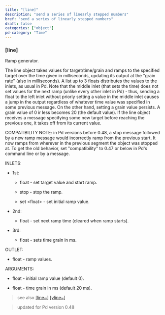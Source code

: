 ```yaml
---
title: "[line]"
description: "send a series of linearly stepped numbers"
bref: "send a series of linearly stepped numbers"
draft: false
categories: ["object"]
pd-category: "Time"
---
```


### [line]

Ramp generator.

The line object takes values for target/time/grain and ramps to the specified target over the time given in milliseconds,  updating its output at the "grain rate" (also in milliseconds). A list up to 3 floats distributes the values to the inlets,  as usual in Pd. Note that the middle inlet (that sets the time) does not set values for the next ramp (unlike every other inlet in Pd) - thus,  sending a float to the left inlet without priorly setting a value in the middle inlet causes a jump in the output regardless of whatever time value was specified in some previous message. On the other hand,  setting a grain value persists. A grain value of 0 ir less becomes 20 (the default value). If the line object receives a message specifying some new target before reaching the previous one,  it takes off from its current value.

COMPATIBILITY NOTE: in Pd versions before 0.48,  a stop message followed by a new ramp message would incorrectly ramp from the previous start. It now ramps from wherever in the previous segment the object was stopped at. To get the old behavior,  set "compatibility" to 0.47 or below in Pd's command line or by a message.

INLETS:

- 1st:

  - float - set target value and start ramp.

  - stop - stop the ramp.

  - set &lt;float&gt; - set initial ramp value.

- 2nd:

  - float - set next ramp time (cleared when ramp starts).

- 3rd:

  - float - sets time grain in ms.

OUTLET:

- float - ramp values.

ARGUMENTS:

- float - initial ramp value (default 0).

- float - time grain in ms (default 20 ms).

> see also [[line~]](../line~) [[vline~]](../vline~)

> updated for Pd version 0.48
